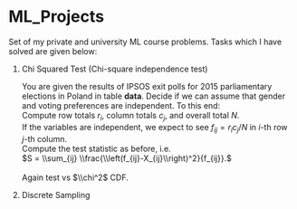 # ML_Projects
Set of my private and university ML course problems. Tasks which I have solved are given below:

1. Chi Squared Test (Chi-square independence test)

    You are given the results of IPSOS exit polls for 2015 parliamentary elections in Poland in table **data**. Decide if we can assume that gender and voting preferences are independent. To this end:
    <br />
    Compute row totals $r_i$, column totals $c_j$, and overall total $N$.
    <br />
    If the variables are independent, we expect to see $f_{ij} = r_i c_j / N$ in $i$-th row $j$-th column.
    <br />
    Compute the test statistic as before, i.e. 
    <br />
    $S = \\sum_{ij} \\frac{\\left(f_{ij}-X_{ij}\\right)^2}{f_{ij}}.$\
    <br />
    Again test vs $\\chi^2$ CDF.
  

2. Discrete Sampling

